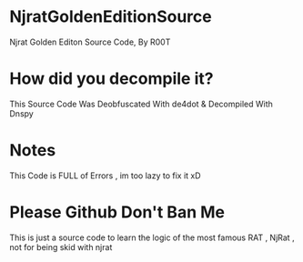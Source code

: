 # NjratGoldenEditionSource

Njrat Golden Editon Source Code, By R00T

# How did you decompile it?
This Source Code Was Deobfuscated With de4dot & Decompiled With Dnspy

# Notes
This Code is FULL of Errors , im too lazy to fix it xD

# Please Github Don't Ban Me
 This is just a source code to learn the logic of the most famous RAT , NjRat , not for being skid with njrat 
